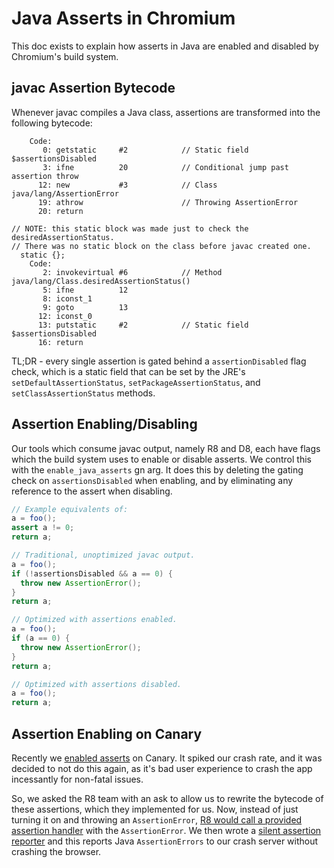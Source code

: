 # Java Asserts in Chromium
This doc exists to explain how asserts in Java are enabled and disabled by
Chromium's build system.

## javac Assertion Bytecode
Whenever javac compiles a Java class, assertions are transformed into the
following bytecode:

```
    Code:
       0: getstatic     #2            // Static field $assertionsDisabled
       3: ifne          20            // Conditional jump past assertion throw
      12: new           #3            // Class java/lang/AssertionError
      19: athrow                      // Throwing AssertionError
      20: return

// NOTE: this static block was made just to check the desiredAssertionStatus.
// There was no static block on the class before javac created one.
  static {};
    Code:
       2: invokevirtual #6            // Method java/lang/Class.desiredAssertionStatus()
       5: ifne          12
       8: iconst_1
       9: goto          13
      12: iconst_0
      13: putstatic     #2            // Static field $assertionsDisabled
      16: return
```

TL;DR - every single assertion is gated behind a `assertionDisabled` flag check,
which is a static field that can be set by the JRE's
`setDefaultAssertionStatus`, `setPackageAssertionStatus`, and
`setClassAssertionStatus` methods.

## Assertion Enabling/Disabling
Our tools which consume javac output, namely R8 and D8, each have flags which
the build system uses to enable or disable asserts. We control this with the
`enable_java_asserts` gn arg. It does this by deleting the gating check on
`assertionsDisabled` when enabling, and by eliminating any reference to the
assert when disabling.

```java
// Example equivalents of:
a = foo();
assert a != 0;
return a;

// Traditional, unoptimized javac output.
a = foo();
if (!assertionsDisabled && a == 0) {
  throw new AssertionError();
}
return a;

// Optimized with assertions enabled.
a = foo();
if (a == 0) {
  throw new AssertionError();
}
return a;

// Optimized with assertions disabled.
a = foo();
return a;
```

## Assertion Enabling on Canary
Recently we [enabled
asserts](https://chromium-review.googlesource.com/c/chromium/src/+/3307087) on
Canary. It spiked our crash rate, and it was decided to not do this again, as
it's bad user experience to crash the app incessantly for non-fatal issues.

So, we asked the R8 team with an ask to allow us to rewrite the bytecode of
these assertions, which they implemented for us. Now, instead of just turning
it on and throwing an `AssertionError`, [R8 would call a provided assertion
handler](https://r8.googlesource.com/r8/+/aefe7bc18a7ce19f3e9c6dac0bedf6d182bbe142/src/main/java/com/android/tools/r8/ParseFlagInfoImpl.java#124)
with the `AssertionError`. We then wrote a [silent assertion
reporter](https://chromium-review.googlesource.com/c/chromium/src/+/3746261)
and this reports Java `AssertionErrors` to our crash server without crashing
the browser.
